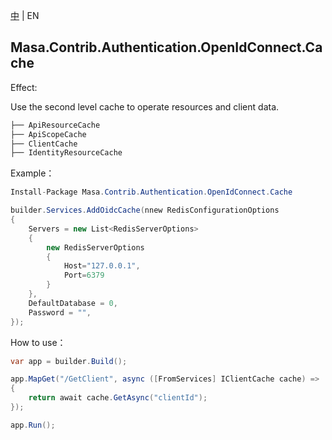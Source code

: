 [中](README.zh-CN.md) | EN

## Masa.Contrib.Authentication.OpenIdConnect.Cache

Effect:

Use the second level cache to operate resources and client data.

```c#
├── ApiResourceCache
├── ApiScopeCache
├── ClientCache
├── IdentityResourceCache
```

Example：

```C#
Install-Package Masa.Contrib.Authentication.OpenIdConnect.Cache
```

```C#
builder.Services.AddOidcCache(nnew RedisConfigurationOptions
{
    Servers = new List<RedisServerOptions>
    {
        new RedisServerOptions
        {
            Host="127.0.0.1",
            Port=6379
        }
    },
    DefaultDatabase = 0,
    Password = "",
});
```

How to use：

```c#
var app = builder.Build();

app.MapGet("/GetClient", async ([FromServices] IClientCache cache) =>
{
    return await cache.GetAsync("clientId");
});

app.Run();
```

